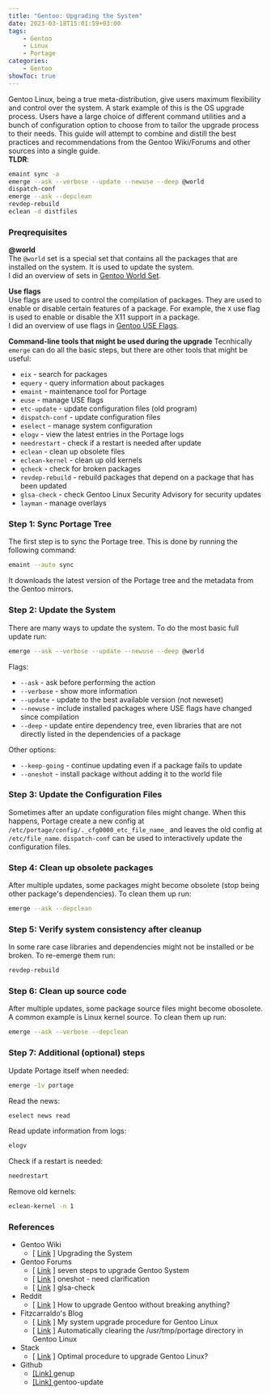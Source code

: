 ```yaml
---
title: "Gentoo: Upgrading the System"
date: 2023-03-18T15:01:59+03:00
tags:
    - Gentoo
    - Linux
    - Portage
categories:
    - Gentoo
showToc: true
---
```


Gentoo Linux, being a true meta-distribution, give users maximum flexibility and control 
over the system. A stark example of this is the OS upgrade process. Users have a large 
choice of different command utilities and a bunch of configuration option to choose from 
to tailor the upgrade process to their needs. This guide will attempt to combine and 
distill the best practices and recommendations from the Gentoo Wiki/Forums and other 
sources into a single guide.  
**TLDR**:
```bash
emaint sync -a
emerge --ask --verbose --update --newuse --deep @world
dispatch-conf
emerge --ask --depclean
revdep-rebuild
eclean -d distfiles
```

### Preqrequisites
**@world**  
The `@world` set is a special set that contains all the packages that are installed on the system. It is used to update the system.  
I did an overview of sets in [Gentoo World Set](https://labbrat.net/blog/gentoo/gentoo_sets/).

**Use flags**  
Use flags are used to control the compilation of packages. They are used to enable or disable certain features of a package. For example, the `X` use flag is used to enable or disable the X11 support in a package.  
I did an overview of use flags in [Gentoo USE Flags](https://labbrat.net/blog/gentoo/gentoo_use_flags/).


**Command-line tools that might be used during the upgrade**
Tecnhically `emerge` can do all the basic steps, but there are other tools that might be useful:
* `eix` - search for packages
* `equery` - query information about packages
* `emaint` - maintenance tool for Portage
* `euse` - manage USE flags
* `etc-update` - update configuration files (old program)
* `dispatch-conf` - update configuration files
* `eselect` - manage system configuration
* `elogv` - view the latest entries in the Portage logs
* `needrestart` - check if a restart is needed after update
* `eclean` - clean up obsolete files
* `eclean-kernel` - clean up old kernels
* `qcheck` - check for broken packages
* `revdep-rebuild` - rebuild packages that depend on a package that has been updated
* `glsa-check` - check Gentoo Linux Security Advisory for security updates
* `layman` - manage overlays

### Step 1: Sync Portage Tree
The first step is to sync the Portage tree. This is done by running the following command:
```bash
emaint --auto sync
```  

It downloads the latest version of the Portage tree and the metadata from the Gentoo mirrors. 

### Step 2: Update the System
There are many ways to update the system. 
To do the most basic full update run:
```bash
emerge --ask --verbose --update --newuse --deep @world
```  

Flags:
* `--ask` - ask before performing the action
* `--verbose` - show more information
* `--update` - update to the best available version (not neweset)
* `--newuse` - include installed packages where USE flags have changed since compilation
* `--deep` - update entire dependency tree, even libraries that are not directly listed in the dependencies of a package

Other options:
* `--keep-going` - continue updating even if a package fails to update
* `--oneshot` - install package without adding it to the world file

### Step 3: Update the Configuration Files
Sometimes after an update configuration files might change. When this happens, Portage create a new config at 
`/etc/portage/config/._cfg0000_etc_file_name_` and leaves the old config at `/etc/file_name`. 
`dispatch-conf` can be used to interactively update the configuration files.  

### Step 4: Clean up obsolete packages
After multiple updates, some packages might become obsolete (stop being other package's dependencies). 
To clean them up run:
```bash
emerge --ask --depclean
```

### Step 5: Verify system consistency after cleanup
In some rare case libraries and dependencies might not be installed or be broken. 
To re-emerge them run:
```bash
revdep-rebuild
```

### Step 6: Clean up source code
After multiple updates, some package source files might become obosolete. A common example is Linux kernel source. 
To clean them up run:
```bash
emerge --ask --verbose --depclean
```

### Step 7: Additional (optional) steps
Update Portage itself when needed:
```bash
emerge -1v portage
```

Read the news:
```bash
eselect news read
```

Read update information from logs:
```bash
elogv
```

Check if a restart is needed:
```bash
needrestart
```

Remove old kernels:
```bash
eclean-kernel -n 1
```  

### References
* Gentoo Wiki
  * [ [Link](https://wiki.gentoo.org/wiki/Upgrading_the_system) ] Upgrading the System
* Gentoo Forums
  * [ [Link](https://forums.gentoo.org/viewtopic-t-807345-start-0.html) ] seven steps to upgrade Gentoo System
  * [ [Link](https://forums.gentoo.org/viewtopic-t-1162086-highlight-safe.html)  ] oneshot - need clarification 
  * [ [Link](https://forums.gentoo.org/viewtopic-t-1064844-start-0.html) ] glsa-check
* Reddit
  * [ [Link](https://www.reddit.com/r/Gentoo/comments/2f3v8f/how_to_upgrade_gentoo_without_breaking_anything/) ] How to upgrade Gentoo without breaking anything?
* Fitzcarraldo's Blog
  *  [ [Link](https://fitzcarraldoblog.wordpress.com/2020/03/07/my-%EF%BB%BFsystem-upgrade-procedure-for-gentoo-linux/) ] My system upgrade procedure for Gentoo Linux
  *  [ [Link](https://fitzcarraldoblog.wordpress.com/2019/04/07/automatically-clearing-the-usr-tmp-portage-directory-in-gentoo-linux/) ] Automatically clearing the /usr/tmp/portage directory in Gentoo Linux
* Stack
  * [ [Link](https://serverfault.com/questions/9936/optimal-procedure-to-upgrade-gentoo-linux) ] Optimal procedure to upgrade Gentoo Linux?
* Github
  * [ [Link] ](https://github.com/sakaki-/genup) genup
  * [ [Link] ](https://github.com/alicela1n/gentoo-update) gentoo-update
 